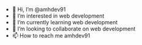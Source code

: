 - 👋 Hi, I’m @amhdev91
- 👀 I’m interested in web development 
- 🌱 I’m currently learning web development
- 💞️ I’m looking to collaborate on web development
- 📫 How to reach me amhdev91

<!---
amhdev91/amhdev91 is a ✨ special ✨ repository because its `README.md` (this file) appears on your GitHub profile.
You can click the Preview link to take a look at your changes.
--->
